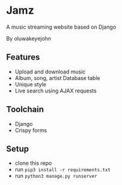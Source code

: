 # Jamz

A music streaming website based on Django

By oluwakeyejohn

## Features
* Upload and download music
* Album, song, artist Database table
* Unique style
* Live search using AJAX requests

## Toolchain
* Django
* Crispy forms

## Setup
* clone this repo
* run ```pip3 install -r requirements.txt```
* run ```python3 manage.py runserver```